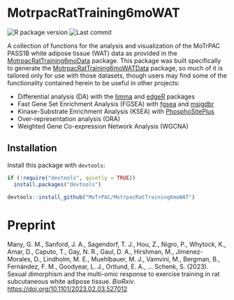 
<!-- README.md is generated from README.Rmd. Please edit that file -->

# MotrpacRatTraining6moWAT

<!-- badges: start -->

![R package
version](https://img.shields.io/github/r-package/v/MoTrPAC/MotrpacRatTraining6moWAT?label=R%20package)
![Last
commit](https://img.shields.io/github/last-commit/MoTrPAC/MotrpacRatTraining6moWAT/master)

<!-- badges: end -->

A collection of functions for the analysis and visualization of the
MoTrPAC PASS1B white adipose tissue (WAT) data as provided in the
<a href="https://motrpac.github.io/MotrpacRatTraining6moData/index.html" target="_blank">MotrpacRatTraining6moData</a>
package. This package was built specifically to generate the
<a href="https://motrpac.github.io/MotrpacRatTraining6moWATData/index.html" target="_blank">MotrpacRatTraining6moWATData</a>
package, so much of it is tailored only for use with those datasets,
though users may find some of the functionality contained herein to be
useful in other projects:

- Differential analysis (DA) with the
  <a href="https://bioconductor.org/packages/release/bioc/html/limma.html" target="_blank">limma</a>
  and
  <a href="https://bioconductor.org/packages/release/bioc/html/edgeR.html" target="_blank">edgeR</a>
  packages
- Fast Gene Set Enrichment Analysis (FGSEA) with
  <a href="https://bioconductor.org/packages/release/bioc/html/fgsea.html" target="_blank">fgsea</a>
  and
  <a href="https://cran.r-project.org/web/packages/msigdbr/index.html" target="_blank">msigdbr</a>
- Kinase-Substrate Enrichment Analysis (KSEA) with
  <a href="https://www.phosphosite.org/homeAction.action">PhosphoSitePlus</a>
- Over-representation analysis (ORA)
- Weighted Gene Co-expression Network Analysis (WGCNA)

## Installation

Install this package with `devtools`:

``` r
if (!require("devtools", quietly = TRUE))
  install.packages("devtools")

devtools::install_github("MoTrPAC/MotrpacRatTraining6moWAT")
```

# Preprint

Many, G. M., Sanford, J. A., Sagendorf, T. J., Hou, Z., Nigro, P.,
Whytock, K., Amar, D., Caputo, T., Gay, N. R., Gaul, D. A., Hirshman,
M., Jimenez-Morales, D., Lindholm, M. E., Muehlbauer, M. J., Vamvini,
M., Bergman, B., Fernández, F. M., Goodyear, L. J., Ortlund, E. A., …
Schenk, S. (2023). Sexual dimorphism and the multi-omic response to
exercise training in rat subcutaneous white adipose tissue. *BioRxiv*.
<a href="https://doi.org/10.1101/2023.02.03.527012" target="_blank">https://doi.org/10.1101/2023.02.03.527012</a>

